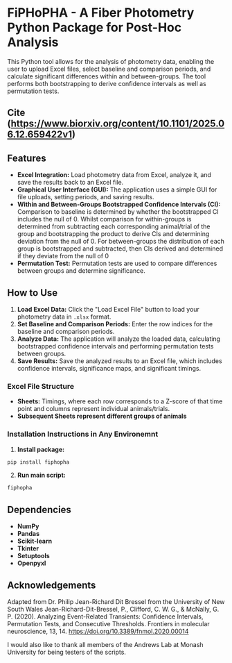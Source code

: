 # FiPHoPHA - A Fiber Photometry Python Package for Post-Hoc Analysis

This Python tool allows for the analysis of photometry data, enabling the user to upload Excel files, select baseline and comparison periods, and calculate significant differences within and between-groups. The tool performs both bootstrapping to derive confidence intervals as well as permutation tests.

## Cite (https://www.biorxiv.org/content/10.1101/2025.06.12.659422v1)

## Features

- **Excel Integration:** Load photometry data from Excel, analyze it, and save the results back to an Excel file.
- **Graphical User Interface (GUI):** The application uses a simple GUI for file uploads, setting periods, and saving results.
- **Within and Between-Groups Bootstrapped Confidence Intervals (CI):** Comparison to baseline is determined by whether the bootstrapped CI includes the null of 0. Whilst comparison for within-groups is determined from subtracting each corresponding animal/trial of the group and bootstrapping the product to derive CIs and determining deviation from the null of 0. For between-groups the distribution of each group is bootstrapped and subtracted, then CIs derived and determined if they deviate from the null of 0
- **Permutation Test:** Permutation tests are used to compare differences between groups and determine significance.


## How to Use

1. **Load Excel Data:** Click the "Load Excel File" button to load your photometry data in `.xlsx` format.
2. **Set Baseline and Comparison Periods:** Enter the row indices for the baseline and comparison periods.
3. **Analyze Data:** The application will analyze the loaded data, calculating bootstrapped confidence intervals and performing permutation tests between groups.
4. **Save Results:** Save the analyzed results to an Excel file, which includes confidence intervals, significance maps, and significant timings.

### Excel File Structure

- **Sheets:** Timings, where each row corresponds to a Z-score of that time point and columns represent individual animals/trials.
- **Subsequent Sheets represent different groups of animals** 

### Installation Instructions in Any Environemnt

1. **Install package:** 
```bash
pip install fiphopha
```
2. **Run main script:** 
```bash
fiphopha
```

## Dependencies

- **NumPy**
- **Pandas**
- **Scikit-learn**
- **Tkinter** 
- **Setuptools**
- **Openpyxl**

## Acknowledgements
Adapted from Dr. Philip Jean-Richard Dit Bressel from the University of New South Wales
Jean-Richard-Dit-Bressel, P., Clifford, C. W. G., & McNally, G. P. (2020). Analyzing Event-Related Transients: Confidence Intervals, Permutation Tests, and Consecutive Thresholds. Frontiers in molecular neuroscience, 13, 14. https://doi.org/10.3389/fnmol.2020.00014

I would also like to thank all members of the Andrews Lab at Monash University for being testers of the scripts.
